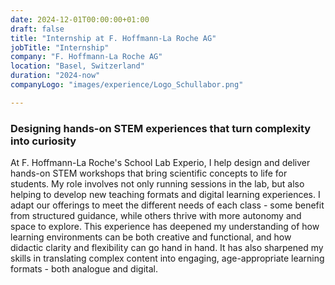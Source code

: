 ```yaml
---
date: 2024-12-01T00:00:00+01:00
draft: false
title: "Internship at F. Hoffmann-La Roche AG"
jobTitle: "Internship"
company: "F. Hoffmann-La Roche AG"
location: "Basel, Switzerland"
duration: "2024-now"
companyLogo: "images/experience/Logo_Schullabor.png"

---
```

### Designing hands-on STEM experiences that turn complexity into curiosity

At F. Hoffmann-La Roche's School Lab Experio, I help design and deliver hands-on STEM workshops that bring scientific concepts to life for students. My role involves not only running sessions in the lab, but also helping to develop new teaching formats and digital learning experiences. I adapt our offerings to meet the different needs of each class - some benefit from structured guidance, while others thrive with more autonomy and space to explore. This experience has deepened my understanding of how learning environments can be both creative and functional, and how didactic clarity and flexibility can go hand in hand. It has also sharpened my skills in translating complex content into engaging, age-appropriate learning formats - both analogue and digital.